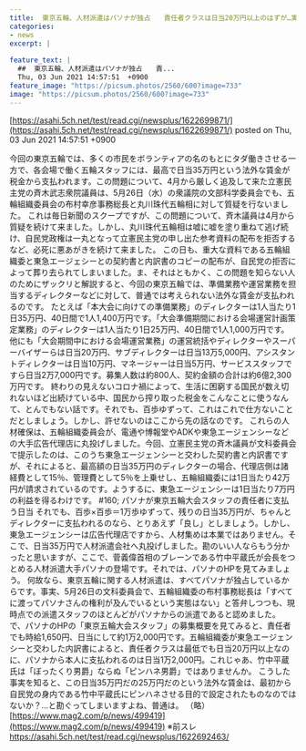 ```yaml
---
title:  東京五輪、人材派遣はパソナが独占　　責任者クラスは日当20万円以上のはずが…実際に支払われるのは日当1万2,000円 ★2  
categories:
- news
excerpt: |
  
feature_text: |
  ##  東京五輪、人材派遣はパソナが独占　　責...
  Thu, 03 Jun 2021 14:57:51  +0900
feature_image: "https://picsum.photos/2560/600?image=733"
image: "https://picsum.photos/2560/600?image=733"
---
```


[https://asahi.5ch.net/test/read.cgi/newsplus/1622699871/](https://asahi.5ch.net/test/read.cgi/newsplus/1622699871/)
posted on Thu, 03 Jun 2021 14:57:51  +0900

<!--more-->

今回の東京五輪では、多くの市民をボランティアの名のもとにタダ働きさせる一方で、各会場で働く五輪スタッフには、最高で日当35万円という法外な賃金が税金から支払われます。この問題について、4月から厳しく追及して来た立憲民主党の斉木武志衆院議員は、5月26日（水）の衆議院の文部科学委員会でも、五輪組織委員会の布村幸彦事務総長と丸川珠代五輪相に対して質疑を行ないました。 これは毎日新聞のスクープですが、この問題について、斉木議員は4月から質疑を続けて来ました。しかし、丸川珠代五輪相は嘘に嘘を塗り重ねて逃げ続け、自民党政権は一丸となって立憲民主党の申し出た参考資料の配布を拒否するなど、必死に悪あがきを続けて来ました。 この日も、重大な資料である五輪組織委と東急エージェシーとの契約書と内訳書のコピーの配布が、自民党の拒否によって葬り去られてしまいました。ま、それはともかく、この問題を知らない人のためにザックリと解説すると、今回の東京五輪では、準備業務や運営業務を担当するディレクターなどに対して、普通では考えられない法外な賃金が支払われるのです。 たとえば「本大会に向けての準備業務」のディレクターは1人当たり1日35万円、40日間で1人1,400万円です。「大会準備期間における会場運営計画策定業務」のディレクターは1人当たり1日25万円、40日間で1人1,000万円です。他にも「大会期間中における会場運営業務」の運営統括やディレクターやスーパーバイザーらは日当20万円、サブディレクターは日当13万5,000円、アシスタントディレクターは日当10万円、マネージャーは日当5万円、サービススタッフですら日当2万7,000円です。募集人数は約800人、契約金額の合計は約6億2,300万円です。 終わりの見えないコロナ禍によって、生活に困窮する国民が数え切れないほど出続けている中、国民から搾り取った税金をこんなことに使うなんて、とんでもない話です。それでも、百歩ゆずって、これはこれで仕方ないことだとしましょう。しかし、許せないのはここから先の話なのです。 これらの人材確保は、五輪組織委員会が、電通や博報堂やADKや東急エージェンシーなどの大手広告代理店に丸投げしました。今回、立憲民主党の斉木議員が文科委員会で提示したのは、このうち東急エージェンシーと交わした契約書と内訳書ですが、それによると、最高額の日当35万円のディレクターの場合、代理店側は諸経費として15％、管理費として5％を上乗せし、五輪組織委には1日当たり42万円が請求されているのです。ようするに、東急エージェンシーは1日当たり7万円の利益を得るわけです。 #160; パソナが東京五輪大会スタッフの責任者に支払う日当 それでも、百歩×百歩＝1万歩ゆずって、残りの日当35万円が、ちゃんとディレクターに支払われるのなら、とりあえず「良し」としましょう。しかし、東急エージェンシーは広告代理店ですから、人材集めは本業ではありません。そこで、日当35万円で人材派遣会社へ丸投げしました。勘のいい人ならもう分かったと思いますが、ここで、菅義偉首相のブレーンである竹中平蔵氏が会長をつとめる人材派遣大手パソナの登場です。それでは、パソナのHPを見てみましょう。 何故なら、東京五輪に関する人材派遣は、すべてパソナが独占しているからです。事実、5月26日の文科委員会で、五輪組織委の布村事務総長は「すべてに渡ってパソナさんの権利が及んでいるという実態はない」と答弁しつつも、現時点での派遣スタッフのほとんどがパソナからの派遣であると認めました。 で、パソナのHPの「東京五輪大会スタッフ」の募集概要を見てみると、責任者でも時給1,650円、日当にして約1万2,000円です。五輪組織委が東急エージェンシーと交わした内訳書によると、責任者クラスは最低でも日当20万円以上なのに、パソナから本人に支払われるのは日当1万2,000円。これじゃあ、竹中平蔵氏は「ぼったくり男爵」ならぬ「ピンハネ男爵」ではありませんか。 こうした事実を知ると、この日当35万円だの25万円だのという法外な賃金は、最初から自民党の身内である竹中平蔵氏にピンハネさせる目的で設定されたものなのではないか？…と勘ぐってしまいますよね、普通は。 （略） [https://www.mag2.com/p/news/499419](https://www.mag2.com/p/news/499419) ※前スレ https://asahi.5ch.net/test/read.cgi/newsplus/1622692463/
